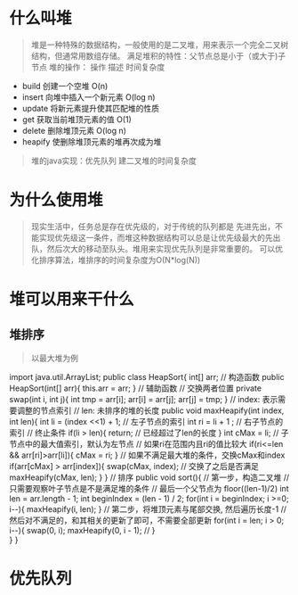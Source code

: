 # 什么叫堆
> 堆是一种特殊的数据结构，一般使用的是二叉堆，用来表示一个完全二叉树结构，但通常用数组存储。
> 满足堆积的特性：父节点总是小于（或大于)子节点
> 堆的操作：
操作	描述	时间复杂度
* build	创建一个空堆	O(n)
* insert	向堆中插入一个新元素	 O(log n)
* update	将新元素提升使其匹配堆的性质	
* get	获取当前堆顶元素的值	O(1)
* delete	删除堆顶元素	O(log n)
* heapify	使删除堆顶元素的堆再次成为堆	
> 堆的java实现：优先队列
> 建二叉堆的时间复杂度

# 为什么使用堆
> 现实生活中，任务总是存在优先级的，对于传统的队列都是 先进先出，不能实现优先级这一条件，而堆这种数据结构可以总是让优先级最大的先出队，然后次大的移动至队头。堆用来实现优先队列是非常重要的。
> 可以优化排序算法，堆排序的时间复杂度为O(N*log(N))
# 堆可以用来干什么
## 堆排序
> 以最大堆为例
>
import java.util.ArrayList;
public class HeapSort{
    int[] arr;
    // 构造函数
    public HeapSort(int[] arr){
        this.arr = arr;
    }
    // 辅助函数
    // 交换两者位置
    private swap(int i, int j){
        int tmp = arr[i];
        arr[i] = arr[j];
        arr[j] = tmp;
    }
    // index: 表示需要调整的节点索引
    // len: 未排序的堆的长度
    public void maxHeapify(int index, int len){
        int li = (index <<1) + 1; // 左子节点的索引
        int ri = li + 1 ; // 右子节点的索引
        // 终止条件
        if(li > len){
            return; // 已经超过了len的长度
        }
        int cMax = li; // 子节点中的最大值索引，默认为左节点
        // 如果ri在范围内且ri的值比较大
        if(ri<=len && arr[ri]>arr[li]){
            cMax = ri;
        }
        // 如果不满足最大堆的条件，交换cMax和index
        if(arr[cMax] > arr[index]){
            swap(cMax, index);
            // 交换了之后是否满足
            maxHeapify(cMax, len);
        }
    }
    // 排序
    public void sort(){
        // 第一步，构造二叉堆
        // 只需要观察叶子节点是不是满足堆的条件
        // 最后一个父节点为 floor((len-1)/2) 
        int len = arr.length - 1;
        int beginIndex = (len - 1) / 2;
        for(int i = beginIndex; i >=0; i--){
            maxHeapify(i, len);
        }
        // 第二步，将堆顶元素与尾部交换, 然后遍历长度-1
        // 然后对不满足的，和其相关的更新了即可，不需要全部更新
        for(int i = len; i > 0; i--){
            swap(0, i);
            maxHeapify(0, i - 1); //
        }    
    }
}


# 优先队列
